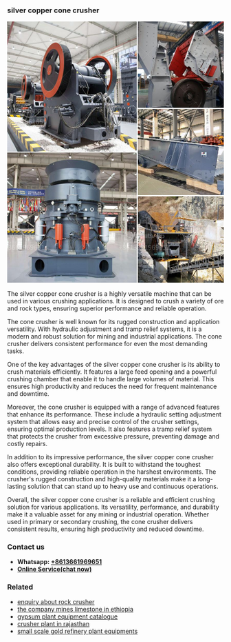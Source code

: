 <h3>silver copper cone crusher</h3><img src='1704857066.jpg' alt=''><p>The silver copper cone crusher is a highly versatile machine that can be used in various crushing applications. It is designed to crush a variety of ore and rock types, ensuring superior performance and reliable operation.</p><p>The cone crusher is well known for its rugged construction and application versatility. With hydraulic adjustment and tramp relief systems, it is a modern and robust solution for mining and industrial applications. The cone crusher delivers consistent performance for even the most demanding tasks.</p><p>One of the key advantages of the silver copper cone crusher is its ability to crush materials efficiently. It features a large feed opening and a powerful crushing chamber that enable it to handle large volumes of material. This ensures high productivity and reduces the need for frequent maintenance and downtime.</p><p>Moreover, the cone crusher is equipped with a range of advanced features that enhance its performance. These include a hydraulic setting adjustment system that allows easy and precise control of the crusher settings, ensuring optimal production levels. It also features a tramp relief system that protects the crusher from excessive pressure, preventing damage and costly repairs.</p><p>In addition to its impressive performance, the silver copper cone crusher also offers exceptional durability. It is built to withstand the toughest conditions, providing reliable operation in the harshest environments. The crusher's rugged construction and high-quality materials make it a long-lasting solution that can stand up to heavy use and continuous operations.</p><p>Overall, the silver copper cone crusher is a reliable and efficient crushing solution for various applications. Its versatility, performance, and durability make it a valuable asset for any mining or industrial operation. Whether used in primary or secondary crushing, the cone crusher delivers consistent results, ensuring high productivity and reduced downtime.</p><h3>Contact us</h3><ul><li><strong>Whatsapp:&nbsp;<a href="https://wa.me/8613661969651">+8613661969651</a></strong></li><li><a href="https://swt.shibang-china.com/?git&amp;zhl&amp;silver copper cone crusher"><strong>Online Service(chat now)</strong></a></li></ul><h3>Related</h3><ul><li><a href='enquiry about rock crusher.md'>enquiry about rock crusher</a></li><li><a href='the company mines limestone in ethiopia.md'>the company mines limestone in ethiopia</a></li><li><a href='gypsum plant equipment catalogue.md'>gypsum plant equipment catalogue</a></li><li><a href='crusher plant in rajasthan.md'>crusher plant in rajasthan</a></li><li><a href='small scale gold refinery plant equipments.md'>small scale gold refinery plant equipments</a></li></ul>